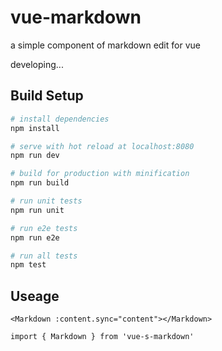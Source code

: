 # vue-markdown
a simple component of markdown edit for vue

developing...

## Build Setup

``` bash
# install dependencies
npm install

# serve with hot reload at localhost:8080
npm run dev

# build for production with minification
npm run build

# run unit tests
npm run unit

# run e2e tests
npm run e2e

# run all tests
npm test
```


## Useage

```
<Markdown :content.sync="content"></Markdown>

import { Markdown } from 'vue-s-markdown'
```

